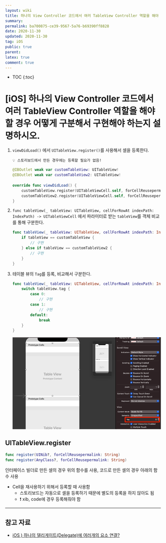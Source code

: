 ```yaml
---
layout: wiki
title: 하나의 View Controller 코드에서 여러 TableView Controller 역할을 해야 할 경우 어떻게 구분해서 구현해야 하는지 설명하시오.
summary: 
permalink: ba700875-ce39-9567-5a76-b69390ff8828
date: 2020-11-30
updated: 2020-11-30
tag: iOS 
public: true
parent: 
latex: true
comment: true
---
```


* TOC
{:toc}

# \[iOS] 하나의 View Controller 코드에서 여러 TableView Controller 역할을 해야 할 경우 어떻게 구분해서 구현해야 하는지 설명하시오.

1. `viewDidLoad()` 에서 `UITableView.register()`를 사용해서 셀을 등록한다.
    ```
    💡 스토리보드에서 만든 경우에는 등록할 필요가 없음!
    ```

    ```swift
    @IBOutlet weak var customTableView: UITableView!
    @IBOutlet weak var customTableView2: UITableView!

    override func viewDidLoad() {
    	customTableView.register(UITableViewCell.self, forCellReusepermalink: "cell")
    	customTableView2.register(UITableViewCell.self, forCellReusepermalink: "cell")
    }
    ```

2. `func tableView(_ tableView: UITableView, cellForRowAt indexPath: IndexPath) -> UITableViewCell` 에서 파라미터로 받는 `tableView`를 객체 비교를 통해 구분한다.

    ```swift
    func tableView(_ tableView: UITableView, cellForRowAt indexPath: IndexPath) -> UITableViewCell {
    	if tableView == customTableView {
    		// 구현		
    	} else if tableView == customTableView2 {
    		// 구현
    	}
    }
    ```

3. 테이블 뷰의 `Tag`를 등록, 비교해서 구분한다.

    ```swift
    func tableView(_ tableView: UITableView, cellForRowAt indexPath: IndexPath) -> UITableViewCell {
    	switch tableView.tag {
    		case 0:
    			// 구현
    		case 1:
    			// 구현
    		default: 
    			break
    	}
    }
    ```

    ![Set tag for tableview in storyboard](/assets/image/tableview-tag.png)

## UITableView.register

```swift
func register(UINib?, forCellReusepermalink: String)
func register(AnyClass?, forCellReusepermalink: String)
```

인터페이스 빌더로 만든 셀의 경우 위의 함수를 사용, 코드로 만든 셀의 경우 아래의 함수 사용

- Cell을  재사용하기 위해서 등록할 때 사용함
    - 스토리보드는 자동으로 셀을 등록하기 때문에 별도의 등록을 하지 않아도 됨
    - ❗️ xib, code에 경우 등록해줘야 함

---

## 참고 자료

- [iOS ) 하나의 델리게이트(Delegate)에 여러개의 요소 연결?](https://zeddios.tistory.com/169)
